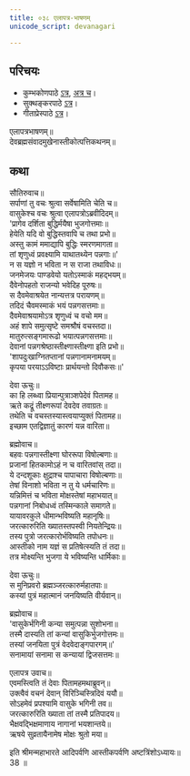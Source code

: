 ```yaml
---
title: ०३८ एलापत्र-भाषणम्
unicode_script: devanagari

---
```

## परिचयः
- कुम्भकोणपाठे [ऽत्र](https://archive.org/details/mahAbhArata-kumbhakoNam/page/n369), [अत्र च](https://sanskritdocuments.org/mirrors/mahabharata/mbhK/mahabharata-k-01-sa.html)।
- सुक्थङ्करपाठे [ऽत्र](http://bombay.indology.info/mahabharata/text/UD/MBh01.txt)।
- गीताप्रेस्पाठे [ऽत्र](https://archive.org/stream/mahabharata01ramauoft#page/564/mode/2up)।

एलापत्रभाषणम्॥  
देवब्रह्मसंवादमुखेनास्तीकोत्पत्तिकथनम्॥  

## कथा


सौतिरुवाच॥  
सर्पाणां तु वचः श्रुत्वा सर्वेषामिति चेति च॥  
वासुकेश्च वचः श्रुत्वा एलापत्रोऽब्रवीदिदम्॥  
'प्रागेव दर्शिता बुद्धिर्मयैषा भुजगोत्तमाः॥  
हेयेति यदि वो बुद्धिस्तवापि च तथा प्रभो॥  
अस्तु कामं ममाद्यापि बुद्धिः स्मरणमागता॥  
तां शृणुध्वं प्रवक्ष्यामि याथातथ्येन पन्नगाः॥'  
न स यज्ञो न भविता न स राजा तथाविधः॥  
जनमेजयः पाण्डवेयो यतोऽस्माकं महद्भयम्॥  
दैवेनोपहतो राजन्यो भवेदिह पूरुषः॥  
स दैवमेवाश्रयेत नान्यत्तत्र परायणम्॥  
तदिदं चैवमस्माकं भयं पन्नगसत्तमाः॥  
दैवमेवाश्रयामोऽत्र शृणुध्वं च वचो मम॥  
अहं शापे समुत्सृष्टे समश्रौषं वचस्तदा॥  
मातुरुत्सङ्गमारूढो भयात्पन्नगसत्तमाः॥  
देवानां पन्नगश्रेष्ठास्तीक्ष्णास्तीक्ष्णा इति प्रभो॥  
'शापदुःखाग्नितप्तानां पन्नगानामनामयम्॥  
कृपया परयाऽऽविष्टाः प्रार्थयन्तो दिवौकसः॥'  

देवा ऊचुः॥  
का हि लब्ध्वा प्रियान्पुत्राञ्शपेदेवं पितामह॥  
ऋते कद्रूं तीक्ष्णरूपां देवदेव तवाग्रतः॥  
तथेति च वचस्तस्यास्त्वयाप्युक्तं पितामह॥  
इच्छाम एतद्विज्ञातुं कारणं यन्न वारिता॥  

ब्रह्मोवाच॥  
बहवः पन्नगास्तीक्ष्णा घोररूपा विषोल्बणाः॥  
प्रजानां हितकामोऽहं न च वारितवांस् तदा॥  
ये दन्दशूकाः क्षुद्राश्च पापाचारा विषोल्बणाः॥  
तेषां विनाशो भविता न तु ये धर्मचारिणः॥  
यन्निमित्तं च भविता मोक्षस्तेषां महाभयात्॥  
पन्नगानां निबोधध्वं तस्मिन्काले समागते॥  
यायावरकुले धीमान्भविष्यति महानृषिः॥  
जरत्कारुरिति ख्यातस्तपस्वी नियतेन्द्रियः॥  
तस्य पुत्रो जरत्कारोर्भविष्यति तपोधनः॥  
आस्तीको नाम यज्ञं स प्रतिषेत्स्यति तं तदा॥  
तत्र मोक्ष्यन्ति भुजगा ये भविष्यन्ति धार्मिकाः॥  

देवा ऊचुः॥  
स मुनिप्रवरो ब्रह्मञ्जरत्कारुर्महातपाः॥  
कस्यां पुत्रं महात्मानं जनयिष्यति वीर्यवान्॥  

ब्रह्मोवाच॥  
'वासुकेर्भगिनी कन्या समुत्पन्ना सुशोभना॥  
तस्मै दास्यति तां कन्यां वासुकिर्भुजगोत्तमः॥  
तस्यां जनयिता पुत्रं वेदवेदाङ्गपारगम्॥'  
सनामायां सनामा स कन्यायां द्विजसत्तमः॥  

एलापत्र उवाच॥  
एवमस्त्विति तं देवाः पितामहमथाब्रुवन्॥  
उक्त्वैवं वचनं देवान् विरिञ्चिस्त्रिदिवं ययौ॥  
सोऽहमेवं प्रपश्यामि वासुके भगिनी तव॥  
जरत्कारुरिति ख्याता तां तस्मै प्रतिपादय॥  
भैक्षवद्भिक्षमाणाय नागानां भयशान्तये॥  
ऋषये सुव्रतायैनामेष मोक्षः श्रुतो मया॥  

इति श्रीमन्महाभारते आदिपर्वणि आस्तीकपर्वणि अष्टत्रिंशोऽध्यायः॥  
38 ॥  
